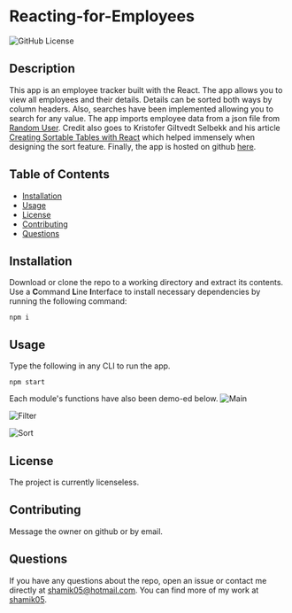 # Reacting-for-Employees
![GitHub License](https://img.shields.io/badge/License-None-blue)
## Description
This app is an employee tracker built with the React. The app allows you to view all employees and their details. Details can be sorted both ways by column headers. Also, searches have been implemented allowing you to search for any value. The app imports employee data from a json file from [Random User](https://randomuser.me/). Credit also goes to Kristofer Giltvedt Selbekk and his article [Creating Sortable Tables with React](https://www.smashingmagazine.com/2020/03/sortable-tables-react/) which helped immensely when designing the sort feature. Finally, the app is hosted on github [here](https://shamik05.github.io/19-Reacting-for-Employees/).
## Table of Contents
* [Installation](#Installation)
* [Usage](#Usage)
* [License](#License)
* [Contributing](#Contributing)
* [Questions](#Questions)
## Installation
Download or clone the repo to a working directory and extract its contents. Use a **C**ommand **L**ine **I**nterface to install necessary dependencies by running the following command:
```
npm i
```
## Usage 
Type the following in any CLI to run the app. 
```
npm start
```
Each module's functions have also been demo-ed below.
![Main](assets/main.gif)


![Filter](assets/search.gif)


![Sort](assets/sort.gif)
## License 
The project is currently licenseless.
## Contributing
Message the owner on github or by email.
## Questions 
If you have any questions about the repo, open an issue or contact me directly at shamik05@hotmail.com. You can find more of my work at [shamik05](https://github.com/shamik05/).

